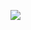 
<!--
**SirSgt/SirSgt** is a ✨ _special_ ✨ repository because its `README.md` (this file) appears on your GitHub profile.

Here are some ideas to get you started:

- 🔭 I’m currently working on ...
- 🌱 I’m currently learning ...
- 👯 I’m looking to collaborate on ...
- 🤔 I’m looking for help with ...
- 💬 Ask me about ...
- 📫 How to reach me: ...
- 😄 Pronouns: ...
- ⚡ Fun fact: ...
-->

<!-- <img align="right" width="400" height="400" src="https://media.tenor.com/qA9u4ETE66MAAAAC/hello-there-kenobi.gif"> -->

   ![](https://media.tenor.com/qA9u4ETE66MAAAAC/hello-there-kenobi.gif)
<!--    [![Codepen Badge](https://img.shields.io/badge/-Codepen-000?style=flat-square&logo=Codepen&logoColor=white&link=https://codepen.io/your-work)](https://codepen.io/your-work)
 -->
 
